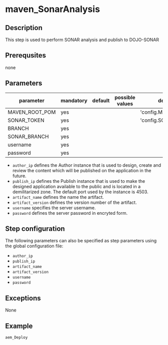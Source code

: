 # maven_SonarAnalysis

## Description
This step is used to perform SONAR analysis and publish to DOJO-SONAR

## Prerequsites
none

## Parameters

| parameter | mandatory | default | possible values | derived from |
| ----------|-----------|---------|-----------------|--------------|
| MAVEN_ROOT_POM | yes |  |  | 'config.MAVEN_ROOT_POM' |
| SONAR_TOKEN      | yes |  |  | 'config.SONAR_TOKEN' |
| BRANCH | yes |  |  |
| SONAR_BRANCH | yes |  |  |
| username | yes  |  |   |
| password | yes |  |   |


* `author_ip` defines the Author instance that is used to design, create and review the content which will be published on the application in the future. 
* `publish_ip` defines the Publish instance that is used to make the designed application available to the public and is located in a demilitarized zone. The default port used by the instance is 4503.
* `artifact_name` defines the name the artifact.
* `artifact_version` defines the version number of the artifact.
* `username` specifies the server username.
* `password` defines the server password in encryted form.


## Step configuration
The following parameters can also be specified as step parameters using the global configuration file:

* `author_ip`
* `publish_ip`
* `artifact_name`
* `artifact_version`
* `username`
* `password`

## Exceptions

None

## Example

```groovy
aem_Deploy
```
